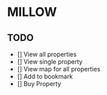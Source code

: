 # MILLOW

## TODO

- [] View all properties
- [] View single property
- [] View map for all properties
- [] Add to bookmark
- [] Buy Property
